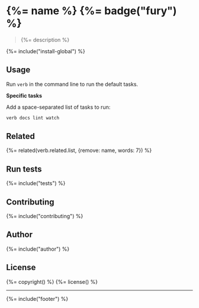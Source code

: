 # {%= name %} {%= badge("fury") %}

> {%= description %}

{%= include("install-global") %}

## Usage

Run `verb` in the command line to run the default tasks.

**Specific tasks**

Add a space-separated list of tasks to run:

```bash
verb docs lint watch
```

## Related
{%= related(verb.related.list, {remove: name, words: 7}) %}

## Run tests
{%= include("tests") %}

## Contributing
{%= include("contributing") %}

## Author
{%= include("author") %}

## License
{%= copyright() %}
{%= license() %}

***

{%= include("footer") %}
<!-- deps:verb-default -->
